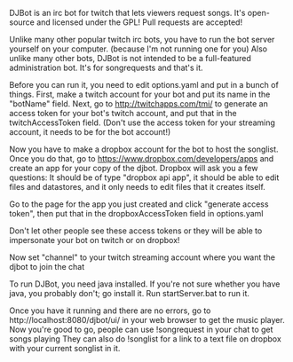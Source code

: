 DJBot is an irc bot for twitch that lets viewers request songs. It's open-source and licensed under the GPL! Pull requests are accepted!

Unlike many other popular twitch irc bots, you have to run the bot server yourself on your computer. (because I'm not running one for you)
Also unlike many other bots, DJBot is not intended to be a full-featured administration bot. It's for songrequests and that's it.

Before you can run it, you need to edit options.yaml and put in a bunch of things.
First, make a twitch account for your bot and put its name in the "botName" field.
Next, go to http://twitchapps.com/tmi/ to generate an access token for your bot's twitch account, and put that in the twitchAccessToken field.
(Don't use the access token for your streaming account, it needs to be for the bot account!)

Now you have to make a dropbox account for the bot to host the songlist. Once you do that, go to https://www.dropbox.com/developers/apps and create an app for your copy of the djbot.
Dropbox will ask you a few questions: It should be of type "dropbox api app", it should be able to edit files and datastores, and it only needs to edit files that it creates itself.

Go to the page for the app you just created and click "generate access token", then put that in the dropboxAccessToken field in options.yaml

Don't let other people see these access tokens or they will be able to impersonate your bot on twitch or on dropbox!

Now set "channel" to your twitch streaming account where you want the djbot to join the chat

To run DJBot, you need java installed. If you're not sure whether you have java, you probably don't; go install it.
Run startServer.bat to run it.

Once you have it running and there are no errors, go to http://localhost:8080/djbot/ui/ in your web browser to get the music player.
Now you're good to go, people can use !songrequest <youtube url> in your chat to get songs playing
They can also do !songlist for a link to a text file on dropbox with your current songlist in it.
